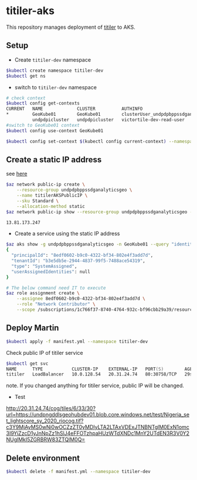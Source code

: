 # titiler-aks

This repository manages deployment of [titiler](https://developmentseed.org/titiler) to AKS.

## Setup

- Create `titiler-dev` namespace

```zsh
$kubectl create namespace titiler-dev
$kubectl get ns
```

- switch to `titiler-dev` namespace

```zsh
# check context
$kubectl config get-contexts
CURRENT   NAME             CLUSTER          AUTHINFO                                          NAMESPACE
*         GeoKube01        GeoKube01        clusterUser_undpdpbppssdganalyticsgeo_GeoKube01   
          undpdpicluster   undpdpicluster   victortile-dev-read-user                          victortile-dev
#switch to GeoKube01 context
$kubectl config use-context GeoKube01

$kubectl config set-context $(kubectl config current-context) --namespace=titiler-dev
```

## Create a static IP address

see [here](https://docs.microsoft.com/en-us/azure/aks/static-ip)

```zsh
$az network public-ip create \
    --resource-group undpdpbppssdganalyticsgeo \
    --name titilerAKSPublicIP \
    --sku Standard \
    --allocation-method static
$az network public-ip show --resource-group undpdpbppssdganalyticsgeo --name titilerAKSPublicIP --query ipAddress --output tsv

13.81.173.247
```

- Create a service using the static IP address


```zsh
$az aks show -g undpdpbppssdganalyticsgeo -n GeoKube01 --query "identity"
{
  "principalId": "8edf0602-b9c0-4322-bf34-802e4f3add7d",
  "tenantId": "b3e5db5e-2944-4837-99f5-7488ace54319",
  "type": "SystemAssigned",
  "userAssignedIdentities": null
}

# The below command need IT to execute
$az role assignment create \
    --assignee 8edf0602-b9c0-4322-bf34-802e4f3add7d \
    --role "Network Contributor" \
    --scope /subscriptions/1c766f37-8740-4764-932c-bf96cbb29a39/resourceGroups/undpdpbppssdganalyticsgeo
```

## Deploy Martin

```zsh
$kubectl apply -f manifest.yml --namespace titiler-dev
```

Check public IP of titiler service

```zsh
$kubectl get svc
NAME      TYPE           CLUSTER-IP    EXTERNAL-IP   PORT(S)        AGE
titiler   LoadBalancer   10.0.128.54   20.31.24.74   80:30758/TCP   29s
```

note. If you changed anything for titiler service, public IP will be changed.

- Test

http://20.31.24.74/cog/tiles/6/33/30?url=https://undpngddlsgeohubdev01.blob.core.windows.net/test/Nigeria_set_lightscore_sy_2020_riocog.tif?c3Y9MjAyMS0wNi0wOCZzZT0yMDIyLTA2LTAxVDExJTNBNTglM0ExN1omc3I9YiZzcD1yJnNpZz1hSlJ4eFFOTzhpaHUzWTdXNDc1MnY2UTdEN3R3V0Y2NUglMkI5ZGRBRW83ZTQlM0Q=

## Delete environment

```zsh
$kubectl delete -f manifest.yml --namespace titiler-dev
```